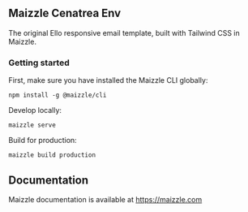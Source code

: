 ## Maizzle Cenatrea Env

The original Ello responsive email template, built with Tailwind CSS in Maizzle.

### Getting started

First, make sure you have installed the Maizzle CLI globally:

```
npm install -g @maizzle/cli
```

Develop locally:

```
maizzle serve
```

Build for production:

```
maizzle build production
```

## Documentation

Maizzle documentation is available at https://maizzle.com
